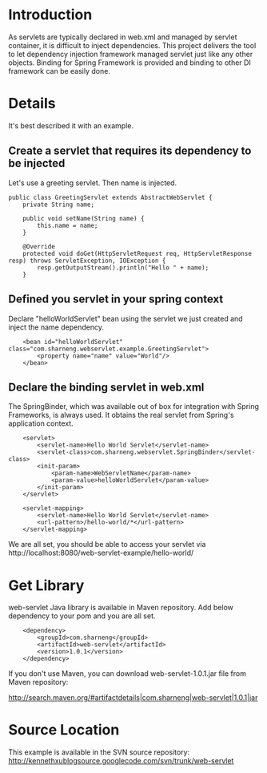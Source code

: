 # Introduction #

As servlets are typically declared in web.xml and managed by servlet container, it is difficult to inject dependencies. This project delivers the tool to let dependency injection framework managed servlet just like any other objects. Binding for Spring Framework is provided and binding to other DI framework can be easily done.

# Details #

It's best described it with an example.

## Create a servlet that requires its dependency to be injected ##
Let's use a greeting servlet. Then name is injected.

```
public class GreetingServlet extends AbstractWebServlet {
    private String name;

    public void setName(String name) {
        this.name = name;
    }

    @Override
    protected void doGet(HttpServletRequest req, HttpServletResponse resp) throws ServletException, IOException {
        resp.getOutputStream().println("Hello " + name);
    }

```

## Defined you servlet in your spring context ##
Declare "helloWorldServlet" bean using the servlet we just created and inject the name dependency.
```
    <bean id="helloWorldServlet" class="com.sharneng.webservlet.example.GreetingServlet">
        <property name="name" value="World"/>
    </bean>
```

## Declare the binding servlet in web.xml ##
The SpringBinder, which was available out of box for integration with Spring Frameworks, is always used. It obtains the real servlet from Spring's application context.
```
    <servlet>
        <servlet-name>Hello World Servlet</servlet-name>
        <servlet-class>com.sharneng.webservlet.SpringBinder</servlet-class>
        <init-param>
            <param-name>WebServletName</param-name>
            <param-value>helloWorldServlet</param-value>
        </init-param>
    </servlet>

    <servlet-mapping>
        <servlet-name>Hello World Servlet</servlet-name>
        <url-pattern>/hello-world/*</url-pattern>
    </servlet-mapping>
```

We are all set, you should be able to access your servlet via http://localhost:8080/web-servlet-example/hello-world/

# Get Library #
web-servlet Java library is available in Maven repository. Add below dependency to your pom and you are all set.
```
    <dependency>
        <groupId>com.sharneng</groupId>
        <artifactId>web-servlet</artifactId>
        <version>1.0.1</version>
    </dependency>
```

If you don't use Maven, you can download web-servlet-1.0.1.jar file from Maven repository:

http://search.maven.org/#artifactdetails|com.sharneng|web-servlet|1.0.1|jar

# Source Location #
This example is available in the SVN source repository:
http://kennethxublogsource.googlecode.com/svn/trunk/web-servlet